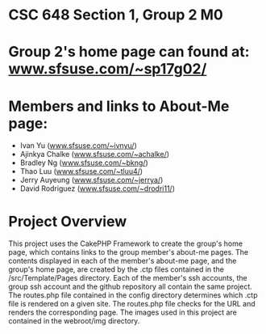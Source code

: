 # CSC 648 Section 1, Group 2 M0
# Group 2's home page can found at: www.sfsuse.com/~sp17g02/

# Members and links to About-Me page:
 - Ivan Yu (www.sfsuse.com/~ivnyu/)
 - Ajinkya Chalke (www.sfsuse.com/~achalke/)
 - Bradley Ng (www.sfsuse.com/~bkng/)
 - Thao Luu (www.sfsuse.com/~tluu4/)
 - Jerry Auyeung (www.sfsuse.com/~jerrya/)
 - David Rodriguez (www.sfsuse.com/~drodri11/)

# Project Overview
This project uses the CakePHP Framework to create the group's home page, which contains links to
the group member's about-me pages.
The contents displayed in each of the member's about-me page, and the group's home page, are created
by the .ctp files contained in the /src/Template/Pages directory.
Each of the member's ssh accounts, the group ssh account and the github repository all contain the same
project. The routes.php file contained in the config directory determines which .ctp file is rendered on
a given site. The routes.php file checks for the URL and renders the corresponding page.
The images used in this project are contained in the webroot/img directory. 
